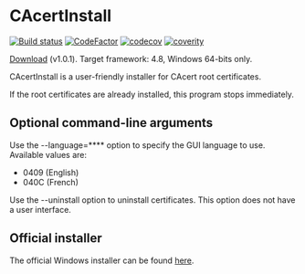 # CAcertInstall
[![Build status](https://ci.appveyor.com/api/projects/status/p0mba4tns6ooi0fm?svg=true)](https://ci.appveyor.com/project/dlebansais/cacertinstall)
[![CodeFactor](https://www.codefactor.io/repository/github/dlebansais/cacertinstall/badge)](https://www.codefactor.io/repository/github/dlebansais/cacertinstall)
[![codecov](https://codecov.io/gh/dlebansais/CAcertInstall/branch/master/graph/badge.svg)](https://codecov.io/gh/dlebansais/CAcertInstall)
[![coverity](https://scan.coverity.com/projects/20117/badge.svg)](https://scan.coverity.com/projects/dlebansais-cacertinstall)

[Download](https://github.com/dlebansais/CAcertInstall/releases/download/v1.0.1/CAcertInstall.zip) (v1.0.1). Target framework: 4.8, Windows 64-bits only.

CAcertInstall is a user-friendly installer for CAcert root certificates.

If the root certificates are already installed, this program stops immediately.

## Optional command-line arguments

Use the --language=**** option to specify the GUI language to use. Available values are:
* 0409 (English)
* 040C (French)

Use the --uninstall option to uninstall certificates. This option does not have a user interface.

## Official installer

The official Windows installer can be found [here](https://www.cacert.org/index.php?id=3).


